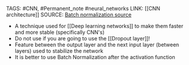 TAGS: #CNN, #Permanent_note #neural_networks 
LINK: [[CNN architecture]]
SOURCE: [Batch normalization source](https://towardsdatascience.com/batch-normalization-in-3-levels-of-understanding-14c2da90a338)

- A technique used for [[Deep learning networks]] to make them faster and more stable (specifically CNN's)
- Do not use if you are going to use the [[Dropout layer]]!
- Feature between the output layer and the next input layer (between layers) used to stabilize the network
- It is better to use Batch Normalization after the activation function